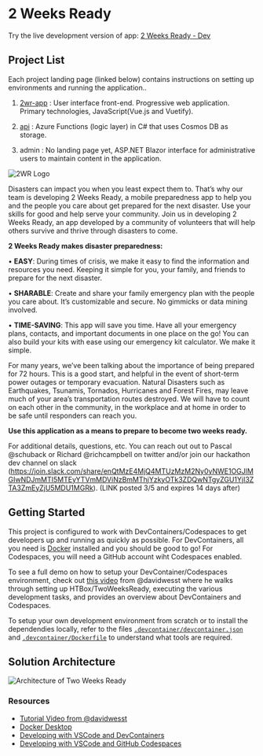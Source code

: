 # 2 Weeks Ready

Try the live development version of app: [2 Weeks Ready - Dev](https://sasquatch.2wr.org/)

## Project List

Each project landing page (linked below) contains instructions on setting up environments and running the application..

1. [2wr-app](2wr-app/README.md) : User interface front-end. Progressive web application. Primary technologies, JavaScript(Vue.js and Vuetify).

2. [api](api/README.md) : Azure Functions (logic layer) in C# that uses Cosmos DB as storage.

3. admin : No landing page yet, ASP.NET Blazor interface for administrative users to maintain content in the application.

![2WR Logo](https://user-images.githubusercontent.com/78102622/132778543-8d2331ac-f3bf-4f93-93a1-59b136e7978e.png)

Disasters can impact you when you least expect them to. That’s why our team is developing 2 Weeks Ready, a mobile preparedness app to help you and the people you care about get prepared for the next disaster. Use your skills for good and help serve your community. Join us in developing 2 Weeks Ready, an app developed by a community of volunteers that will help others survive and thrive through disasters to come.

**2 Weeks Ready makes disaster preparedness:**

•	**EASY**: During times of crisis, we make it easy to find the information and resources you need. Keeping it simple for you, your family, and friends to prepare for the next disaster. 

•	**SHARABLE**: Create and share your family emergency plan with the people you care about. It’s customizable and secure. No gimmicks or data mining involved. 

•	**TIME-SAVING**: This app will save you time. Have all your emergency plans, contacts, and important documents in one place on the go! You can also build your kits with ease using our emergency kit calculator. We make it simple. 

For many years, we’ve been talking about the importance of being prepared for 72 hours. This is a good start, and helpful in the event of short-term power outages or temporary evacuation. Natural Disasters such as Earthquakes, Tsunamis, Tornados, Hurricanes and Forest Fires, may leave much of your area’s transportation routes destroyed. We will have to count on each other in the community, in the workplace and at home in order to be safe until responders can reach you.

**Use this application as a means to prepare to become two weeks ready.**

For additional details, questions, etc.  You can reach out out to Pascal @schuback or Richard @richcampbell on twitter and/or join our hackathon dev channel on slack (https://join.slack.com/share/enQtMzE4MjQ4MTUzMzM2Ny0yNWE1OGJlMGIwNDJmMTI5MTEyYTVmMDViNzBmMThjYzkyOTk3ZDQwNTgyZGU1YjI3ZTA3ZmEyZjU5MDU1MGRk). (LINK posted 3/5 and expires 14 days after)

## Getting Started
This project is configured to work with DevContainers/Codespaces to get developers up and running as quickly as possible. For DevContainers, all you need is [Docker][2] installed and you should be good to go! For Codespaces, you will need a GitHub account wiht Codespaces enabled.

To see a full demo on how to setup your DevContainer/Codespaces environment, check out [this video][1] from @davidwesst where he walks through setting up HTBox/TwoWeeksReady, executing the various development tasks, and provides an overview about DevContainers and Codespaces.

To setup your own development environment from scratch or to install the dependendies locally, refer to the files [`.devcontainer/devcontainer.json`](https://github.com/HTBox/TwoWeeksReady/blob/main/.devcontainer/devcontainer.json) and [`.devcontainer/Dockerfile`](https://github.com/HTBox/TwoWeeksReady/blob/main/.devcontainer/devcontainer.json) to understand what tools are required.

## Solution Architecture

![Architecture of Two Weeks Ready](https://user-images.githubusercontent.com/2531875/168096742-0b29eee3-b3e1-4485-9d77-c095cb6a9f2e.png)


### Resources
- [Tutorial Video from @davidwesst][1]
- [Docker Desktop][2]
- [Developing with VSCode and DevContainers][3]
- [Developing with VSCode and GitHub Codespaces][4]

[1]: https://www.youtube.com/watch?v=rYfsNBODfZc
[2]: https://www.docker.com/products/personal/
[3]: https://code.visualstudio.com/docs/remote/containers#_quick-start-try-a-development-container
[4]: https://code.visualstudio.com/docs/remote/codespaces
